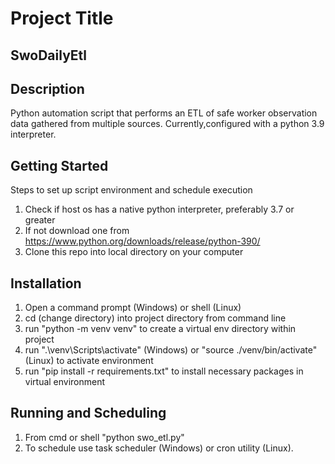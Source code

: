 # Project Title
## SwoDailyEtl

## Description
Python automation script that performs an ETL of safe worker observation data gathered from multiple sources.
Currently,configured with a python 3.9 interpreter.

## Getting Started
Steps to set up script environment and schedule execution
1. Check if host os has a native python interpreter, preferably 3.7 or greater
2. If not download one from https://www.python.org/downloads/release/python-390/
3. Clone this repo into local directory on your computer


## Installation
1. Open a command prompt (Windows) or shell (Linux)
2. cd (change directory) into project directory from command line
3. run "python -m venv venv" to create a virtual env directory within project
4. run ".\venv\Scripts\activate" (Windows) or "source ./venv/bin/activate" (Linux) to activate environment
5. run "pip install -r requirements.txt" to install necessary packages in virtual environment

## Running and Scheduling
1. From cmd or shell "python swo_etl.py"
2. To schedule use task scheduler (Windows) or cron utility (Linux).